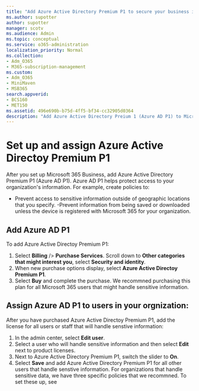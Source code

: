 ```yaml
---
title: "Add Azure Active Directory Premium P1 to secure your business information"
ms.author: supotter
author: supotter
manager: scotv
ms.audience: Admin
ms.topic: conceptual
ms.service: o365-administration
localization_priority: Normal
ms.collection: 
- Adm_O365
- M365-subscription-management 
ms.custom:
- Adm_O365
- MiniMaven
- MSB365
search.appverid:
- BCS160
- MET150
ms.assetid: 496e690b-b75d-4ff5-bf34-cc32905d0364
description: "Add Azure Active Directory Preium 1 (Azure AD P1) to Microsoft 365 Business to secure business information"
---
```

# Set up and assign Azure Active Directoy Premium P1
After you set up Microsoft 365 Business, add Azure Active Directory Premium P1 (Azure AD P1). Azure AD P1 helps protect access to your organization's information. For example, create policies to: 
- Prevent access to sensitive information outside of geographic locations that you specify.
-Prevent information from being saved or downloaded unless the device is registered with Microsoft 365 for your organization. 
## Add Azure AD P1
To add Azure Active Directoy Premium P1: 
1. Select **Billing** /> **Purchase Services**. Scroll down to **Other categories that might interest you**, select **Security and identity**.
2. When new purchase options display, select **Azure Active Directoy Premium P1**. 
3. Select **Buy** and complete the purchase. 
We recommned purchasing this plan for all Microsoft 365 users that might handle sensitive information.
## Assign Azure AD P1 to users in your orgnization:
After you have purchased Azure Active Directoy Premium P1, add the license for all users or staff that will handle senstive information:
1. In the admin center, select **Edit user**.
2. Select a user who will handle sensitive information and then select **Edit** next to product licenses.
3. Next to Azure Active Directory Premium P1, switch the slider to **On**.
4. Select **Save** and add Azure Active Directory Premium P1 for all other users that handle senstive information.
For organizations that handle sensitive data, we have three specific policies that we recommned. To set these up, see <conditional access topic>  

